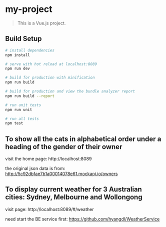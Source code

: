# my-project

> This is a Vue.js project.

## Build Setup

``` bash
# install dependencies
npm install

# serve with hot reload at localhost:8089
npm run dev

# build for production with minification
npm run build

# build for production and view the bundle analyzer report
npm run build --report

# run unit tests
npm run unit

# run all tests
npm test
```

## To show all the cats in alphabetical order under a heading of the gender of their owner

visit the home page: 
http://localhost:8089

the original json data is from: 
http://5c92dbfae7b1a00014078e61.mockapi.io/owners

## To display current weather for 3 Australian cities: Sydney, Melbourne and Wollongong

visit page: 
http://localhost:8089/#/weather

need start the BE service first: 
https://github.com/hyangdl/WeatherService

